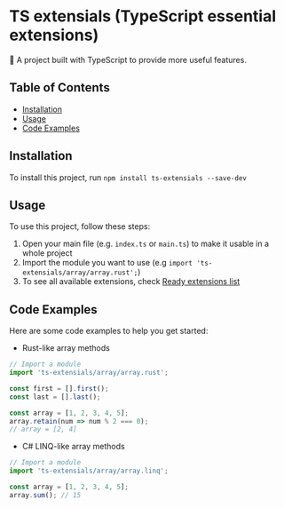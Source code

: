 # TS extensials (TypeScript essential extensions)

🚀 A project built with TypeScript to provide more useful features.

## Table of Contents

- [Installation](#installation)
- [Usage](#usage)
- [Code Examples](#code-examples)

## Installation

To install this project, run `npm install ts-extensials --save-dev`

## Usage

To use this project, follow these steps:

1. Open your main file (e.g. `index.ts` or `main.ts`) to make it usable in a whole project
2. Import the module you want to use (e.g `import 'ts-extensials/array/array.rust';`)
3. To see all available extensions, check [Ready extensions list](./AvailableMethods.md)
 

## Code Examples

Here are some code examples to help you get started:
* Rust-like array methods
```javascript
// Import a module
import 'ts-extensials/array/array.rust';

const first = [].first();
const last = [].last();

const array = [1, 2, 3, 4, 5];
array.retain(num => num % 2 === 0); 
// array = [2, 4]
```

* C# LINQ-like array methods
```javascript
// Import a module
import 'ts-extensials/array/array.linq';

const array = [1, 2, 3, 4, 5];
array.sum(); // 15
```